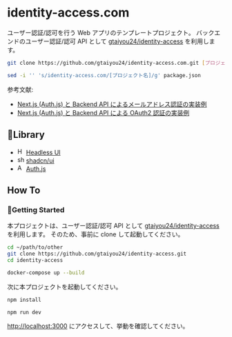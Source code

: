 # identity-access.com
ユーザー認証/認可を行う Web アプリのテンプレートプロジェクト。
バックエンドのユーザー認証/認可 API として [gtaiyou24/identity-access](https://github.com/gtaiyou24/identity-access) を利用します。

```bash
git clone https://github.com/gtaiyou24/identity-access.com.git [プロジェクト名]

sed -i '' 's/identity-access.com/[プロジェクト名]/g' package.json
```

参考文献:

 - [Next.js (Auth.js) と Backend API によるメールアドレス認証の実装例](https://zenn.dev/taiyou/articles/d3f5fea29299c7)
 - [Next.js (Auth.js) と Backend API による OAuth2 認証の実装例](https://zenn.dev/taiyou/articles/147e0a63d236d5)

## 📁Library

 - <img src="https://headlessui.com/favicon.ico" width="16" alt="Headless UI"> <a href="https://headlessui.com/">Headless UI</a>
 - <img src="https://ui.shadcn.com/favicon.ico" width="16" alt="shadcn/ui"> <a href="https://ui.shadcn.com/">shadcn/ui</a>
 - <img src="https://authjs.dev/favicon.ico" width="16" alt="Auth.js"> <a href="https://authjs.dev/">Auth.js</a>

## How To
### 🏃Getting Started
本プロジェクトは、ユーザー認証/認可 API として [gtaiyou24/identity-access](https://github.com/gtaiyou24/identity-access) を利用します。
そのため、事前に clone して起動してください。

```bash
cd ~/path/to/other
git clone https://github.com/gtaiyou24/identity-access.git
cd identity-access

docker-compose up --build
```

次に本プロジェクトを起動してください。
```bash
npm install

npm run dev
```

[http://localhost:3000](http://localhost:3000) にアクセスして、挙動を確認してください。

